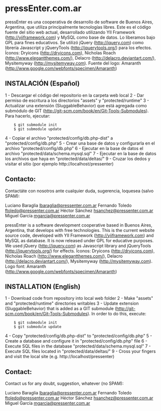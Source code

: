 pressEnter.com.ar
=================

pressEnter es una cooperativa de desarrollo de software de Buenos Aires, Argentina, que utiliza principalmente tecnologías libres.
Este es el código fuente del sitio web actual, desarrollado utilizando YII Framework (http://yiiframework.com) y MySQL como base de datos.
Lo liberamos bajo GPL para fines educativos.
Se utilizó jQuery (http://jquery.com) como librería Javascript y jQueryTools (http://jquerytools.org/) para los efectos.
Íconos: Dryicons (http://dryicons.com), Nicholas Roach (http://www.elegantthemes.com/), Delacro (http://delacro.deviantart.com/), Mysitemyway (http://mysitemyway.com).
Fuente del logo: Amaranth (http://www.google.com/webfonts/specimen/Amaranth)

INSTALACIÓN (Español)
---------------------

1 - Descargar el código del repositorio en la carpeta web local
2 - Dar permiso de escritura a los directorios "assets" y "protected/runtime"
3 - Actualizar una extensión (SluggableBehavior) que está agregada como submódulo de GIT (http://git-scm.com/book/en/Git-Tools-Submodules). Para hacerlo, ejecutar:
		
		$ git submodule init
		$ git submodule update
		
4 - Copiar el archivo "protected/config/db.php-dist" a "protected/config/db.php"
5 - Crear una base de datos y configurarla en el archivo "protected/config/db.php"
6 - Ejecutar en la base de datos el archivo "protected/data/schema.mysql.sql"
7 - Ejecutar en la base de datos los archivos que haya en "protected/data/deltas/"
9 - Cruzar los dedos y visitar el sitio (por ejemplo http://localhost/pressenter)


Contacto:
---------

Contactáte con nosotros ante cualquier duda, sugerencia, loquesea (salvo SPAM):

Luciano Baraglia <lbaraglia@pressenter.com.ar>
Fernando Toledo <ftoledo@pressenter.com.ar>
Héctor Sánchez <hsanchez@pressenter.com.ar>
Miguel García <mgarcia@pressenter.com.ar>






pressEnter is a software development cooperative based in Buenos Aires, Argentina, that develops with free technologies.
This is the current website source code, developed with YII Framework (http://yiiframework.com) and MySQL as database.
It is now released under GPL for educative purposes.
We used jQuery (http://jquery.com) as Javascript library and jQueryTools (http://jquerytools.org/) for effects.
Íconos: Dryicons (http://dryicons.com), Nicholas Roach (http://www.elegantthemes.com/), Delacro (http://delacro.deviantart.com/), Mysitemyway (http://mysitemyway.com).
Logo font: Amaranth (http://www.google.com/webfonts/specimen/Amaranth)

INSTALLATION (English)
---------------------

1 - Download code from repository into local web folder
2 - Make "assets" and "protected/runtime" directories writables
3 - Update extension (SluggableBehavior) that is added as a GIT submodule (http://git-scm.com/book/en/Git-Tools-Submodules). In order to do this, execute:
		
		$ git submodule init
		$ git submodule update
		
4 - Copy "protected/config/db.php-dist" to "protected/config/db.php"
5 - Create a database and configure it in "protected/config/db.php" file
6 - Execute SQL files in the database "protected/data/schema.mysql.sql"
7 - Execute SQL files located in "protected/data/deltas/"
9 - Cross your fingers and visit the local site (e.g. http://localhost/pressenter)


Contact:
--------

Contact us for any doubt, suggestion, whatever (no SPAM):

Luciano Baraglia <lbaraglia@pressenter.com.ar>
Fernando Toledo <ftoledo@pressenter.com.ar>
Héctor Sánchez <hsanchez@pressenter.com.ar>
Miguel García <mgarcia@pressenter.com.ar>

